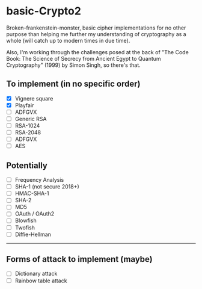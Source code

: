 # basic-Crypto2
Broken-frankenstein-monster, basic cipher implementations for no other purpose than helping me further my understanding of cryptography as a whole (will catch up to modern times in due time).

Also, I'm working through the challenges posed at the back of "The Code Book: The Science of Secrecy from Ancient Egypt to Quantum Cryptography" (1999) by Simon Singh, so there's that.

## To implement (in no specific order)

- [x] Vignere square
- [x] Playfair
- [ ] ADFGVX
- [ ] Generic RSA
- [ ] RSA-1024
- [ ] RSA-2048
- [ ] ADFGVX
- [ ] AES

## Potentially
- [ ] Frequency Analysis
- [ ] SHA-1 (not secure 2018+)
- [ ] HMAC-SHA-1
- [ ] SHA-2
- [ ] MD5
- [ ] OAuth / OAuth2
- [ ] Blowfish
- [ ] Twofish
- [ ] Diffie-Hellman

---

## Forms of attack to implement (maybe)

- [ ] Dictionary attack
- [ ] Rainbow table attack
